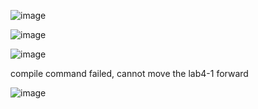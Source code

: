 ![image](https://hackmd.io/_uploads/rJLFFFM1xx.png)

![image](https://hackmd.io/_uploads/SySqKKMyxg.png)

![image](https://hackmd.io/_uploads/BJ9sYFMJgg.png)

compile command failed, cannot move the lab4-1 forward

![image](https://hackmd.io/_uploads/S11_k9fylg.png)
